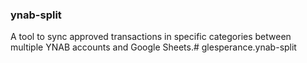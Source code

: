 ### ynab-split

A tool to sync approved transactions in specific categories between multiple YNAB accounts and Google Sheets.# glesperance.ynab-split
